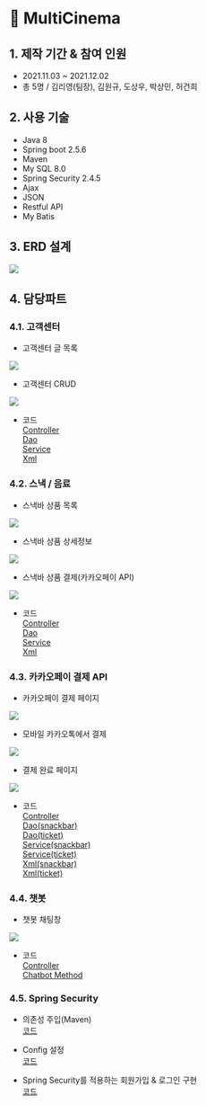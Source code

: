 # 📌 MultiCinema

## 1. 제작 기간 & 참여 인원
* 2021.11.03 ~ 2021.12.02
* 총 5명 / 김리영(팀장), 김원규, 도상우, 박상민, 허건희

## 2. 사용 기술
* Java 8
* Spring boot 2.5.6
* Maven
* My SQL 8.0
* Spring Security 2.4.5
* Ajax
* JSON
* Restful API
* My Batis

## 3. ERD 설계
<img src="https://user-images.githubusercontent.com/87796075/156913078-953a4547-d2c1-4086-9c51-4d601a3907e8.png">

## 4. 담당파트
### 4.1. 고객센터
* 고객센터 글 목록
<img src="https://user-images.githubusercontent.com/87796075/157165170-8567638e-c198-4fdb-b468-6e7fe27db108.png">  

* 고객센터 CRUD  
<img src="https://user-images.githubusercontent.com/87796075/157164998-9343577a-f98a-4251-8139-25c33ef7d890.png">

* 코드  
<a href="https://bit.ly/3IbKQB0" target="_blank">Controller</a>    
<a href="https://bit.ly/3w6jcTq" target="_blank">Dao</a>    
<a href="https://bit.ly/35QQ3RH" target="_blank">Service</a>    
<a href="https://bit.ly/3i6BbAO" target="_blank">Xml</a>  

### 4.2. 스낵 / 음료
* 스낵바 상품 목록
<img src="https://user-images.githubusercontent.com/87796075/157165871-0fce3691-a37d-498b-a77f-4ff1afa30962.png">  

* 스낵바 상품 상세정보  
<img src="https://user-images.githubusercontent.com/87796075/157165959-23d650e2-5e68-4b44-8f56-a0b2436af674.png">

* 스낵바 상품 결제(카카오페이 API)   
<img src="https://user-images.githubusercontent.com/87796075/157166000-9e2d28fe-e464-419c-8417-c4b5d8bfdfe0.png">

* 코드  
<a href="https://bit.ly/35W9R61" target="_blank">Controller</a>    
<a href="https://bit.ly/3MR7r9f" target="_blank">Dao</a>    
<a href="https://bit.ly/3JkD49m" target="_blank">Service</a>    
<a href="https://bit.ly/3q5oTwW" target="_blank">Xml</a>    

### 4.3. 카카오페이 결제 API
* 카카오페이 결제 페이지
<img src="https://user-images.githubusercontent.com/87796075/157168207-666e0c69-e28c-4e97-99e0-796d43f8d64d.png">  

* 모바일 카카오톡에서 결제  
<img src="https://user-images.githubusercontent.com/87796075/157168376-d5c15ac9-de5f-4d6d-a098-0d6b78755302.png">  

* 결제 완료 페이지  
<img src="https://user-images.githubusercontent.com/87796075/157168625-9d17af95-d520-449e-942b-f4a752f4c680.png">

* 코드  
<a href="https://bit.ly/3KEBsY2" target="_blank">Controller</a>    
<a href="https://bit.ly/3q22gtq" target="_blank">Dao(snackbar)</a>    
<a href="https://bit.ly/3CG6snS" target="_blank">Dao(ticket)</a>  
<a href="https://bit.ly/3JfD1LE" target="_blank">Service(snackbar)</a>    
<a href="https://bit.ly/3i6nFgH" target="_blank">Service(ticket)</a>  
<a href="https://bit.ly/3w5eVjd" target="_blank">Xml(snackbar)</a>    
<a href="https://bit.ly/3q1dzSL" target="_blank">Xml(ticket)</a> 

### 4.4. 챗봇
* 챗봇 채팅창
<img src="https://user-images.githubusercontent.com/87796075/157166650-9fb7fb89-d34f-4f64-a3b4-cfc82ace19ae.png">  

* 코드  
<a href="https://bit.ly/3CLedIZ" target="_blank">Controller</a>    
<a href="https://bit.ly/3CLefAB" target="_blank">Chatbot Method</a>    

### 4.5. Spring Security
* 의존성 주입(Maven)  
<a href="https://bit.ly/3w6087I" target="_blank">코드</a>  

* Config 설정  
<a href="https://bit.ly/3w7LHA0" target="_blank">코드</a> 

* Spring Security를 적용하는 회원가입 & 로그인 구현  
<a href="https://bit.ly/3KOzuEJ" target="_blank">코드</a> 

